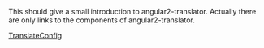 This should give a small introduction to angular2-translator. Actually there are only links to the components of angular2-translator.

[TranslateConfig](docs/TranslateConfig)
